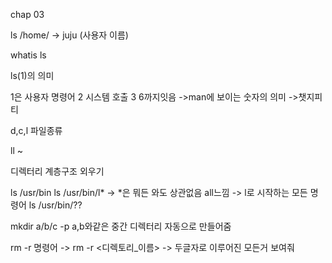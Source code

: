 chap 03

ls /home/
-> juju (사용자 이름)


whatis ls


ls(1)의 의미

1은 사용자 명령어
2 시스템 호출 
3
6까지잇음
->man에 보이는 숫자의 의미 ->챗지피티

d,c,l 파일종류

ll ~

디렉터리 계층구조 외우기

ls /usr/bin
 ls /usr/bin/l*
 -> *은 뭐든 와도 상관없음 all느낌
 -> l로 시작하는 모든 명령어
  ls /usr/bin/??

  mkdir a/b/c -p
  a,b와같은 중간 디렉터리 자동으로 만들어줌

  rm -r 명령어
  -> rm -r <디렉토리_이름>
  -> 두글자로 이루어진 모든거 보여줘

